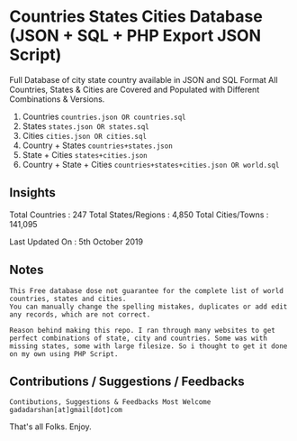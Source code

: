 # Countries States Cities Database (JSON + SQL + PHP Export JSON Script)
Full Database of city state country available in JSON and SQL Format
All Countries, States & Cities are Covered and Populated with Different Combinations & Versions.

1. Countries `countries.json OR countries.sql`
2. States `states.json OR states.sql`
3. Cities `cities.json OR cities.sql`
4. Country + States `countries+states.json`
5. State + Cities `states+cities.json`
6. Country + State + Cities `countries+states+cities.json OR world.sql`

## Insights
Total Countries : 247
Total States/Regions : 4,850
Total Cities/Towns : 141,095

Last Updated On : 5th October 2019

## Notes
```
This Free database dose not guarantee for the complete list of world countries, states and cities.
You can manually change the spelling mistakes, duplicates or add edit any records, which are not correct.

Reason behind making this repo. I ran through many websites to get perfect combinations of state, city and countries. Some was with missing states, some with large filesize. So i thought to get it done on my own using PHP Script.
```

## Contributions / Suggestions / Feedbacks
```
Contibutions, Suggestions & Feedbacks Most Welcome
gadadarshan[at]gmail[dot]com
```

That's all Folks. Enjoy.
